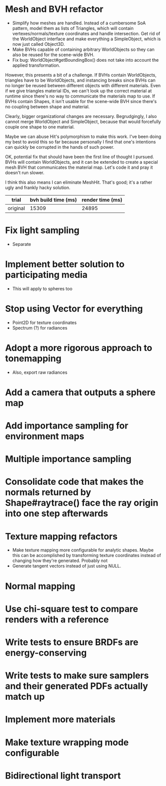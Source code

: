 # Mesh and BVH refactor
* Simplify how meshes are handled. Instead of a cumbersome SoA pattern, model them as lists of Triangles, which will contain vertexes/normals/texture coordinates and handle intersection. Get rid of the WorldObject interface and make everything a SimpleObject, which is now just called Object3D.
* Make BVHs capable of containing arbitrary WorldObjects so they can also be reused for the scene-wide BVH.
* Fix bug: WorldObject#getBoundingBox() does not take into account the applied transformation.

However, this presents a bit of a challenge. If BVHs contain WorldObjects, triangles have to be WorldObjects, and instancing breaks since BVHs can no longer be reused between different objects with different materials. Even if we give triangles material IDs, we can't look up the correct material at runtime since there's no way to communicate the materials map to use. If BVHs contain Shapes, it isn't usable for the scene-wide BVH since there's no coupling between shape and material.

Clearly, bigger organizational changes are necessary. Begrudgingly, I also cannot merge WorldObject and SimpleObject, because that would forcefully couple one shape to one material.

Maybe we can abuse Hit's polymorphism to make this work. I've been doing my best to avoid this so far because personally I find that one's intentions can quickly be corrupted in the hands of such power.

OK, potential fix that should have been the first line of thought I pursued. BVHs will contain WorldObjects, and it can be extended to create a special mesh BVH that communicates the material map. Let's code it and pray it doesn't run slower.

I think this also means I can eliminate MeshHit. That's good; it's a rather ugly and frankly hacky solution.

|trial   |bvh build time (ms) |render time (ms) |
|--------|--------------------|-----------------|
|original|15309               |24895            |

# Fix light sampling
* Separate 

# Implement better solution to participating media
* This will apply to spheres too

# Stop using Vector for everything
* Point2D for texture coordinates
* Spectrum (?) for radiances

# Adopt a more rigorous approach to tonemapping
* Also, export raw radiances

# Add a camera that outputs a sphere map

# Add importance sampling for environment maps

# Multiple importance sampling

# Consolidate code that makes the normals returned by Shape#raytrace() face the ray origin into one step afterwards

# Texture mapping refactors
* Make texture mapping more configurable for analytic shapes. Maybe this can be accomplished by transforming texture coordinates instead of changing how they're generated. Probably not
* Generate tangent vectors instead of just using NULL.

# Normal mapping

# Use chi-square test to compare renders with a reference

# Write tests to ensure BRDFs are energy-conserving

# Write tests to make sure samplers and their generated PDFs actually match up

# Implement more materials

# Make texture wrapping mode configurable

# Bidirectional light transport